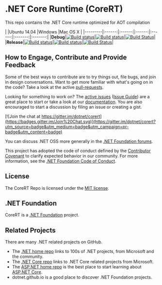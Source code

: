 # .NET Core Runtime (CoreRT)
This repo contains the .NET Core runtime optimized for AOT compilation

|         |Ubuntu 14.04 |Windows |Mac OS X |
|---------|:------:|:------:|:------:|:------:|:-------:|:-------:|
|**Debug**|[![Build status](http://dotnet-ci.cloudapp.net/job/dotnet_corert/job/master/job/debug_ubuntu/badge/icon)](http://dotnet-ci.cloudapp.net/job/dotnet_corert/job/master/job/debug_ubuntu/)|[![Build status](http://dotnet-ci.cloudapp.net/job/dotnet_corert/job/master/job/debug_windows_nt/badge/icon)](http://dotnet-ci.cloudapp.net/job/dotnet_corert/job/master/job/debug_windows_nt/)|[![Build Status](http://dotnet-ci.cloudapp.net/job/dotnet_corert/job/master/job/debug_osx/badge/icon)](http://dotnet-ci.cloudapp.net/job/dotnet_corert/job/master/job/debug_osx/)|
|**Release**|[![Build status](http://dotnet-ci.cloudapp.net/job/dotnet_corert/job/master/job/release_ubuntu/badge/icon)](http://dotnet-ci.cloudapp.net/job/dotnet_corert/job/master/job/release_ubuntu/)|[![Build status](http://dotnet-ci.cloudapp.net/job/dotnet_corert/job/master/job/release_windows_nt/badge/icon)](http://dotnet-ci.cloudapp.net/job/dotnet_corert/job/master/job/release_windows_nt/)|[![Build Status](http://dotnet-ci.cloudapp.net/job/dotnet_corert/job/master/job/release_osx/badge/icon)](http://dotnet-ci.cloudapp.net/job/dotnet_corert/job/master/job/release_osx/)|

## How to Engage, Contribute and Provide Feedback
Some of the best ways to contribute are to try things out, file bugs, and join in design conversations.
Want to get more familiar with what's going on in the code? Take a look at the active [pull-requests](https://github.com/dotnet/corert/pulls).

Looking for something to work on? The [active issues](https://github.com/dotnet/corert/issues?q=is:open+is:issue+no:assignee) ([Issue Guide](https://github.com/dotnet/corefx/blob/master/Documentation/project-docs/issue-guide.md)) are a great place to start or take a look at our [documentation](https://github.com/dotnet/corert/tree/master/Documentation). You are also encouraged to start a discussion by filing an issue or creating a gist.

[![Join the chat at https://gitter.im/dotnet/corert](https://badges.gitter.im/Join%20Chat.svg)](https://gitter.im/dotnet/corert?utm_source=badge&utm_medium=badge&utm_campaign=pr-badge&utm_content=badge)

You can discuss .NET OSS more generally in the [.NET Foundation forums](http://forums.dotnetfoundation.org).

This project has adopted the code of conduct defined by the [Contributor Covenant](http://contributor-covenant.org/) to clarify expected behavior in our community. For more information, see the [.NET Foundation Code of Conduct](http://www.dotnetfoundation.org/code-of-conduct).

## License
The CoreRT Repo is licensed under the [MIT license](https://github.com/dotnet/corert/blob/master/LICENSE.TXT).

## .NET Foundation
CoreRT is a [.NET Foundation](http://www.dotnetfoundation.org/projects) project.

## Related Projects
There are many .NET related projects on GitHub.
- The [.NET home repo](https://github.com/Microsoft/dotnet) links to 100s of .NET projects, from Microsoft and the community.
- The [.NET Core repo](https://github.com/dotnet/core) links to .NET Core related projects from Microsoft.
- The [ASP.NET home repo](https://github.com/aspnet/home) is the best place to start learning about [ASP.NET Core](http://www.asp.net).
- dotnet.github.io is a good place to discover .NET Foundation projects.
